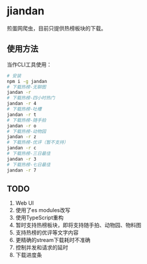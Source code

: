 # jiandan

煎蛋网爬虫，目前只提供热榜板块的下载。


## 使用方法

当作CLI工具使用：
```bash
# 安装
npm i -g jandan
# 下载热榜-无聊图
jandan -r
# 下载热榜-四小时热门
jandan -r 4
# 下载热榜-吐槽
jandan -r t
# 下载热榜-随手拍
jandan -r o
# 下载热榜-动物园
jandan -r z
# 下载热榜-优评（暂不支持）
jandan -r c
# 下载热榜-三日最佳
jandan -r 3
# 下载热榜-七日最佳
jandan -r 7
```


## TODO

1. Web UI
2. 使用了es modules改写
3. 使用TypeScript重构
4. 暂时支持热榜板块，即将支持随手拍、动物园、物料图
5. 支持热榜的优评等文字内容
6. 更精确的stream下载耗时不准确
7. 控制并发和请求的延时
8. 下载进度条

